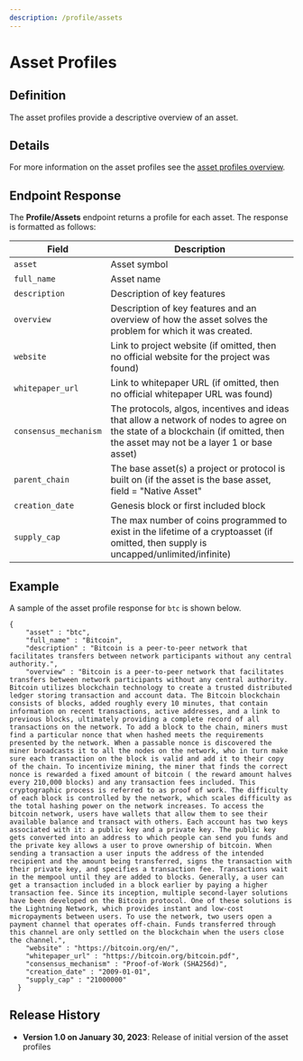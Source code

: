```yaml
---
description: /profile/assets
---
```


# Asset Profiles

## **Definition**

The asset profiles provide a descriptive overview of an asset.

## Details

For more information on the asset profiles see the [asset profiles overview](./).

## Endpoint Response

The **Profile/Assets** endpoint returns a profile for each asset.  The response is formatted as follows:

| Field                 | Description                                                                                                                                                                    |
| --------------------- | ------------------------------------------------------------------------------------------------------------------------------------------------------------------------------ |
| `asset`               | Asset symbol                                                                                                                                                                   |
| `full_name`           | Asset name                                                                                                                                                                     |
| `description`         | Description of key features                                                                                                                                                    |
| `overview`            | Description of key features and an overview of how the asset solves the problem for which it was created.                                                                      |
| `website`             | Link to project website (if omitted, then no official website for the project was found)                                                                                       |
| `whitepaper_url`      | Link to whitepaper URL (if omitted, then no official whitepaper URL was found)                                                                                                 |
| `consensus_mechanism` | The protocols, algos, incentives and ideas that allow a network of nodes to agree on the state of a blockchain (if omitted, then the asset may not be a layer 1 or base asset) |
| `parent_chain`        | The base asset(s) a project or protocol is built on (if the asset is the base asset, field = "Native Asset"                                                                    |
| `creation_date`       | Genesis block or first included block                                                                                                                                          |
| `supply_cap`          | The max number of coins programmed to exist in the lifetime of a cryptoasset (if omitted, then supply is uncapped/unlimited/infinite)                                          |

## Example

A sample of the asset profile response for  `btc` is  shown below.

```
{
    "asset" : "btc",
    "full_name" : "Bitcoin",
    "description" : "Bitcoin is a peer-to-peer network that facilitates transfers between network participants without any central authority.",
    "overview" : "Bitcoin is a peer-to-peer network that facilitates transfers between network participants without any central authority. Bitcoin utilizes blockchain technology to create a trusted distributed ledger storing transaction and account data. The Bitcoin blockchain consists of blocks, added roughly every 10 minutes, that contain information on recent transactions, active addresses, and a link to previous blocks, ultimately providing a complete record of all transactions on the network. To add a block to the chain, miners must find a particular nonce that when hashed meets the requirements presented by the network. When a passable nonce is discovered the miner broadcasts it to all the nodes on the network, who in turn make sure each transaction on the block is valid and add it to their copy of the chain. To incentivize mining, the miner that finds the correct nonce is rewarded a fixed amount of bitcoin ( the reward amount halves every 210,000 blocks) and any transaction fees included. This cryptographic process is referred to as proof of work. The difficulty of each block is controlled by the network, which scales difficulty as the total hashing power on the network increases. To access the bitcoin network, users have wallets that allow them to see their available balance and transact with others. Each account has two keys associated with it: a public key and a private key. The public key gets converted into an address to which people can send you funds and the private key allows a user to prove ownership of bitcoin. When sending a transaction a user inputs the address of the intended recipient and the amount being transferred, signs the transaction with their private key, and specifies a transaction fee. Transactions wait in the mempool until they are added to blocks. Generally, a user can get a transaction included in a block earlier by paying a higher transaction fee. Since its inception, multiple second-layer solutions have been developed on the Bitcoin protocol. One of these solutions is the Lightning Network, which provides instant and low-cost micropayments between users. To use the network, two users open a payment channel that operates off-chain. Funds transferred through this channel are only settled on the blockchain when the users close the channel.",
    "website" : "https://bitcoin.org/en/",
    "whitepaper_url" : "https://bitcoin.org/bitcoin.pdf",
    "consensus_mechanism" : "Proof-of-Work (SHA256d)",
    "creation_date" : "2009-01-01",
    "supply_cap" : "21000000"
  }
```

## Release History

* **Version 1.0 on January 30, 2023**: Release of initial version of the asset profiles
